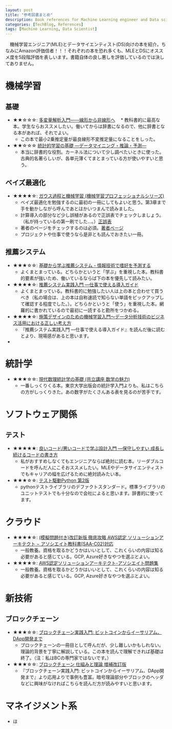 ```yaml
---
layout: post
title: "参考図書まとめ"
description: Book references for Machine Learning engineer and Data scienist
categories: [TechBlog, References]
tags: [Machine Learning, Data Scientist]
---
```


　機械学習エンジニア(MLE)とデータサイエンティスト(DS)向けの本を紹介。ちなみにAmazon評価信者！！！それぞれの本を恐れ多くも、MLEとDSにオススメ度を5段階評価を表しいます。書籍自体の良し悪しを評価しているのでは決してありません。

# 機械学習

## 基礎

* ★★☆☆☆: [多変量解析入門――線形から非線形へ](https://amzn.to/3FLzeH7)
　* 教科書的に最高な本。学生ならおススメしたい。働いてからは辞書になるので、他に辞書となる本があれば、それでよい。
  * この本で最小2乗推定量が最良線形不変推定量になることをしった。
* ★★☆☆☆ [統計的学習の基礎 ―データマイニング・推論・予測―](https://amzn.to/3DDndAX)
  * 本当に辞書的な役割。カーネル法について少し調べたいときに使った。古典的名著らしいが、各単元薄くてまとまっている方が使いやすいと思う。

## ベイズ最適化
* ★★★★☆: [ガウス過程と機械学習 (機械学習プロフェッショナルシリーズ)](https://amzn.to/3WzUpSs)
  * ベイズ最適化を勉強するのに最初の一冊にしてもよいと思う。第3章まで手を動かしながら呼んであとはかいつまんで読みました。
  * 計算導入の部分など少し誤植があるので正誤表でチェックしましょう。（私が持っているの第一刷でした...。）[正誤表](http://chasen.org/~daiti-m/gpbook/errata.html)
  * 著者のページをチェックするのは必須。[著者ページ](http://chasen.org/~daiti-m/gpbook/)
  * プロジェクトや仕事で使うなら是非とも読んでおきたい一冊。

## 推薦システム

* ★★★☆☆: [基礎から学ぶ推薦システム - 情報技術で嗜好を予測する](https://amzn.to/3UeSEsA)
  * よくまとまっている。どちらかというと「学ぶ」を重視した本。教科書的要素が強いため、働いているならば下の本を優先して読みたい。
* ★★★★☆: [推薦システム実践入門 ―仕事で使える導入ガイド](https://amzn.to/3hcwkRJ)
  * よくまとまっている。教科書的に勉強したい人は上の本と合わせて買うべき（私の場合は、上の本は自称速読で知らない単語をピックアップして確認する程度でした。）。どちらかというと「使う」を重視した本。網羅的に書かれているので最初に一読すると勘所をつかめる。
* ★★★★☆: [施策デザインのための機械学習入門〜データ分析技術のビジネス活用における正しい考え方](https://amzn.to/3hcwkRJ)
  * 『推薦システム実践入門 ―仕事で使える導入ガイド』を読んだ後に読むとより、現場感があると思います。
* 


# 統計学

* ★★★☆☆: [現代数理統計学の基礎 (共立講座 数学の魅力)](https://amzn.to/3DGBNYk)
  * 一番しっくりくる本。東京大学出版会の統計学入門よりも、私はこちらの方がしっくりきた。あの数字がたくさんある表を見るのが苦手です。

# ソフトウェア関係

## テスト

* ★★★★★: [良いコード/悪いコードで学ぶ設計入門 ―保守しやすい 成長し続けるコードの書き方](https://amzn.to/3DwmvoU)
  * 私がおすすめしなくてもエンジニアならば絶対に読む本。リーダブルコードを呼んだ人にこそおススメしたい。MLEやデータサイエンティストでもキャリアの幅を広げるために絶対読みたい本。
* ★★★☆☆: [テスト駆動Python 第2版](https://amzn.to/3Wvebyx)
  * pythonテストライブラリのデファクトスタンダード。標準ライブラリのユニットテストでも十分なので会社によると思います。辞書的に使ってます。


# クラウド
* ★★★★☆: [(模擬問題付き)改訂新版 徹底攻略 AWS認定 ソリューションアーキテクト − アソシエイト教科書[SAA-C02]対応](https://amzn.to/3hayroY)
  * 一般教養。資格を取るかどうかはいいとして、これくらいの内容は知る必要があると感じている。GCP, Azure好きなやつを選ぶとよい。
* ★★★★☆: [AWS認定ソリューションアーキテクト-アソシエイト問題集](https://amzn.to/3hayroY)
  * 一般教養。資格を取るかどうかはいいとして、これくらいの内容は知る必要があると感じている。GCP, Azure好きなやつを選ぶとよい。

# 新技術
## ブロックチェーン
* ★★★☆☆: [ブロックチェーン実践入門: ビットコインからイーサリアム、DApp開発まで](https://amzn.to/3fFvoEL)
  * ブロックチェーンの一冊目として呼んだが、少し難しいかもしれない。理論的背景を丁寧に解説している。この本を読んで理解できれば基礎は終了。（注：私はBCの専門家ではないです。）
* ★★★☆☆: [ブロックチェーン 仕組みと理論 増補改訂版](https://amzn.to/3FLEWZz)
  * 『ブロックチェーン実践入門: ビットコインからイーサリアム、DApp開発まで』より応用よりで事例も豊富。暗号理論部分やブロックのヘッダなどに興味がなければこちらを読んだ方が読みやすいと思います。

# マネイジメント系
* ほ

